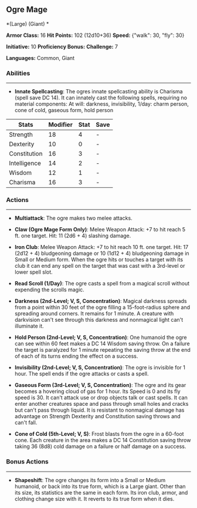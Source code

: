 ## Ogre Mage
*(Large) (Giant) *

**Armor Class:** 16
**Hit Points:** 102 (12d10+36)
**Speed:** {"walk": 30, "fly": 30}

**Initiative:** 10
**Proficiency Bonus:**
**Challenge:** 7

**Languages:** Common, Giant

### Abilities
 --- 
- **Innate Spellcasting**: The ogres innate spellcasting ability is Charisma (spell save DC 14). It can innately cast the following spells, requiring no material components: At will: darkness, invisibility, 1/day: charm person, cone of cold, gaseous form, hold person



| Stats | Modifier | Stat | Save
| ---- | ---- | ---- | ---- |
| Strength | 18 | 4 | - |
| Dexterity | 10 | 0 | - |
| Constitution | 16 | 3 | - |
| Intelligence | 14 | 2 | - |
| Wisdom | 12 | 1 | - |
| Charisma | 16 | 3 | - |

### Actions
 --- 
- **Multiattack**: The ogre makes two melee attacks.

- **Claw (Ogre Mage Form Only)**: Melee Weapon Attack: +7 to hit  reach 5 ft.  one target. Hit: 11 (2d6 + 4) slashing damage.

- **Iron Club**: Melee Weapon Attack: +7 to hit  reach 10 ft.  one target. Hit: 17 (2d12 + 4) bludgeoning damage  or 10 (1d12 + 4) bludgeoning damage in Small or Medium form. When the ogre hits or touches a target with its club  it can end any spell on the target that was cast with a 3rd-level or lower spell slot.

- **Read Scroll (1/Day)**: The ogre casts a spell from a magical scroll without expending the scrolls magic.

- **Darkness (2nd-Level; V, S, Concentration)**: Magical darkness spreads from a point within 30 feet of the ogre  filling a 15-foot-radius sphere and spreading around corners. It remains for 1 minute. A creature with darkvision can't see through this darkness  and nonmagical light can't illuminate it.

- **Hold Person (2nd-Level; V, S, Concentration)**: One humanoid the ogre can see within 60 feet makes a DC 14 Wisdom saving throw. On a failure  the target is paralyzed for 1 minute  repeating the saving throw at the end of each of its turns  ending the effect on a success.

- **Invisibility (2nd-Level; V, S, Concentration)**: The ogre is invisible for 1 hour. The spell ends if the ogre attacks or casts a spell.

- **Gaseous Form (3rd-Level; V, S, Concentration)**: The ogre and its gear becomes a hovering cloud of gas for 1 hour. Its Speed is 0  and its fly speed is 30. It can't attack  use or drop objects  talk  or cast spells. It can enter another creatures space and pass through small holes and cracks but can't pass through liquid. It is resistant to nonmagical damage  has advantage on Strength  Dexterity and Constitution saving throws  and can't fall.

- **Cone of Cold (5th-Level; V, S)**: Frost blasts from the ogre in a 60-foot cone. Each creature in the area makes a DC 14 Constitution saving throw  taking 36 (8d8) cold damage on a failure or half damage on a success.

### Bonus Actions
 --- 
- **Shapeshift**: The ogre changes its form into a Small or Medium humanoid, or back into its true form, which is a Large giant. Other than its size, its statistics are the same in each form. Its iron club, armor, and clothing change size with it. It reverts to its true form when it dies.

